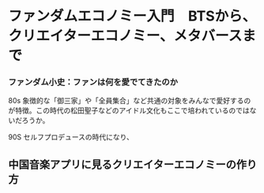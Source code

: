 # ファンダムエコノミー入門　BTSから、クリエイターエコノミー、メタバースまで









### ファンダム小史：ファンは何を愛でてきたのか
80s
象徴的な「御三家」や「全員集合」など共通の対象をみんなで愛好するのが特徴。この時代の松田聖子などのアイドル文化もここで培われているのではないだろうか。

90S
セルフプロデュースの時代になり、






## 中国音楽アプリに見るクリエイターエコノミーの作り方
